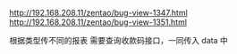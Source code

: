 http://192.168.208.11/zentao/bug-view-1347.html
http://192.168.208.11/zentao/bug-view-1351.html



根据类型传不同的报表
需要查询收款码接口，一同传入 data 中

